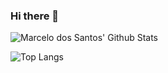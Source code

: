 ### Hi there 👋

![Marcelo dos Santos' Github Stats](https://github-readme-stats.vercel.app/api?username=mdssjc&show_icons=true&theme=tokyonight)

![Top Langs](https://github-readme-stats.vercel.app/api/top-langs/?username=mdssjc&langs_count=6&layout=compact&theme=radical)
